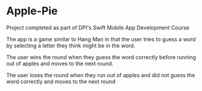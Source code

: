 # Apple-Pie

Project completed as part of DPI's Swift Mobile App Development Course

The app is a game similar to Hang Man in that the user tries to guess a word by selecting a letter they think might be in the word.

The user wins the round when they guess the word correctly before running out of apples and moves to the next round.

The user loses the round when they run out of apples and did not guess the word correctly and moves to the next round

